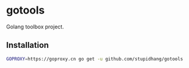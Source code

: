 # gotools

Golang toolbox project.

## Installation

```bash
GOPROXY=https://goproxy.cn go get -u github.com/stupidhang/gotools
```
